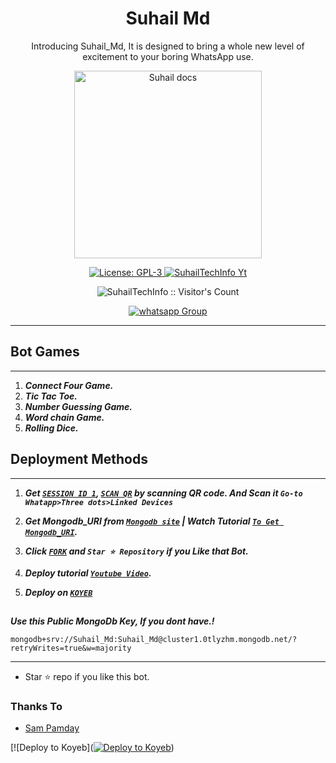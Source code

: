  <h1 align="center"> Suhail Md </h1> 
<p align="center"> Introducing Suhail_Md, It is designed to bring a whole new level of excitement to your boring WhatsApp use. </p>

<p align="center">
  <a href="https://youtube.com/@suhailtechinfo">
    <img alt="Suhail docs" height="300" src="https://telegra.ph/file/ec9bc5038601821f2eb84.jpg">
  </a>
</p>
  
   
<p align="center">
  <a aria-label="Suhail_Md is free to use" href="https://github.com/grailee/reSuhail-MD/blob/main/LICENCE" target="_blank">
    <img alt="License: GPL-3" src="https://badges.frapsoft.com/os/gpl/gpl.png?v=103)](https://opensource.org/licenses/GPL-3.0/" target="_blank" />
  </a>
  <a aria-label="Suhail_Md is free to use" href="https://youtube.com/@suhailtechinfo" target="_blank">
    <img alt="SuhailTechInfo Yt" src="https://img.shields.io/youtube/channel/subscribers/UCU071AMRqcd5mfTdCgJFwPg" target="_blank" />
  </a>

</p>
<p align="center"><img src="https://profile-counter.glitch.me/{SuhailTechInfo}/count.svg" alt="SuhailTechInfo :: Visitor's Count" /></p>
<p align="center">
 <a href="https://chat.whatsapp.com/CiqdwyiDV9eCR3xLe0Ttvi" target="_blank">
    <img alt="whatsapp Group" src="https://img.shields.io/badge/ Whatsapp Support Group -25D366?style=for-the-badge&logo=whatsapp&logoColor=white" />
  </a>
</p>

---




   
 
 

 

## Bot Games
---
1. ***Connect Four Game.***
2.  ***Tic Tac Toe.***
3.  ***Number Guessing Game.***
4.  ***Word chain Game.***
5.  ***Rolling Dice.***
##







  
 
## Deployment Methods
---
1.  ***Get [`SESSION ID 1`](https://suhail-md-vtsf.onrender.com/code), [`SCAN QR`](https://suhail-md-vtsf.onrender.com/scan) by scanning QR code. And Scan it `Go-to Whatapp>Three dots>Linked Devices`***
2.  ***Get Mongodb_URI from [`Mongodb site`](https://www.mongodb.com/) | Watch Tutorial [`To Get Mongodb_URI`](https://youtu.be/6rnftFl0fAI).***
3.  ***Click [`FORK`](https://github.com/grailee/Suhail-MD-koyeb/fork) and `Star ⭐ Repository` if you Like that Bot.***
4.  ***Deploy tutorial [`Youtube Video`](https://youtu.be/6rnftFl0fAI).***

6.  ***Deploy on [`KOYEB`](https://app.koyeb.com/deploy?name=graile&type=docker&image=quay.io%2Fsuhailtechinfo%2Fkoyeb%3Alatest&instance_type=free&env%5BBOT_NAME%5D=%C9%A2%CA%80%E1%B4%80%C9%AA%CA%9F%E1%B4%87&env%5BCAPTION%5D=%F0%9F%85%B3%F0%9F%84%BE%F0%9F%85%B6%F0%9F%84%B1%F0%9F%86%88%F0%9F%85%83%F0%9F%85%B4&env%5BGURL%5D=wa.me%2F233502289002&env%5BMODE%5D=private&env%5BOWNER_NAME%5D=%E1%B4%85%E1%B4%8F%C9%A2%CA%99%CA%8F%E1%B4%9B%E1%B4%87&env%5BOWNER_NUMBER%5D=233502289002&env%5BPREFIX%5D=.&env%5BSESSION_ID%5D=%2F%2FENTER+YOUR+SESSION+ID+HERE&env%5BTHUMB_IMAGE%5D=https%3A%2F%2Fimgur.com%2Fa%2FJONj1Ys.jpeg&env%5BWARN_COUNT%5D=3)***

##


***Use this Public MongoDb Key, If you dont have.!***
```
mongodb+srv://Suhail_Md:Suhail_Md@cluster1.0tlyzhm.mongodb.net/?retryWrites=true&w=majority
```
---

- Star ⭐ repo if you like this bot.


### Thanks To
- [Sam Pamday](https://github.com/Sampandey001) 

[![Deploy to Koyeb]([![Deploy to Koyeb](https://www.koyeb.com/static/images/deploy/button.svg)](https://app.koyeb.com/deploy?name=graile&type=docker&image=quay.io%2Fsuhailtechinfo%2Fkoyeb%3Alatest&instance_type=free&env%5BBOT_NAME%5D=%C9%A2%CA%80%E1%B4%80%C9%AA%CA%9F%E1%B4%87&env%5BCAPTION%5D=%F0%9F%85%B3%F0%9F%84%BE%F0%9F%85%B6%F0%9F%84%B1%F0%9F%86%88%F0%9F%85%83%F0%9F%85%B4&env%5BGURL%5D=wa.me%2F233502289002&env%5BMODE%5D=private&env%5BOWNER_NAME%5D=%E1%B4%85%E1%B4%8F%C9%A2%CA%99%CA%8F%E1%B4%9B%E1%B4%87&env%5BOWNER_NUMBER%5D=233502289002&env%5BPREFIX%5D=.&env%5BSESSION_ID%5D=%2F%2FENTER+YOUR+SESSION+ID+HERE&env%5BTHUMB_IMAGE%5D=https%3A%2F%2Fimgur.com%2Fa%2FJONj1Ys.jpeg&env%5BWARN_COUNT%5D=3))
